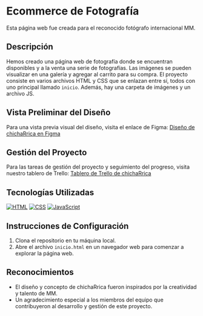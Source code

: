 # Ecommerce de Fotografía

Esta página web fue creada para el reconocido fotógrafo internacional MM.

## Descripción

Hemos creado una página web de fotografía donde se encuentran disponibles y a la venta una serie de fotografías. Las imágenes se pueden visualizar en una galería y agregar al carrito para su compra. El proyecto consiste en varios archivos HTML y CSS que se enlazan entre sí, todos con uno principal llamado `inicio`. Además, hay una carpeta de imágenes y un archivo JS.

## Vista Preliminar del Diseño

Para una vista previa visual del diseño, visita el enlace de Figma: [Diseño de chichaRrica en Figma](https://www.figma.com/file/KY2HmEWBPPk3Ic8wpZd5dk/RRICA?type=design&node-id=0%3A1&mode=design&t=CvkF5R7I4H5sdmBf-1)

## Gestión del Proyecto

Para las tareas de gestión del proyecto y seguimiento del progreso, visita nuestro tablero de Trello: [Tablero de Trello de chichaRrica](https://trello.com/b/7aJRl5Ub)

## Tecnologías Utilizadas

[![HTML](https://img.shields.io/badge/HTML-5-orange)](https://www.w3.org/html/)
[![CSS](https://img.shields.io/badge/CSS-3-blue)](https://www.w3.org/Style/CSS/Overview.en.html)
[![JavaScript](https://img.shields.io/badge/JavaScript-ES6-yellow)](https://developer.mozilla.org/en-US/docs/Web/JavaScript)

## Instrucciones de Configuración

1. Clona el repositorio en tu máquina local.
2. Abre el archivo `inicio.html` en un navegador web para comenzar a explorar la página web.

## Reconocimientos

- El diseño y concepto de chichaRrica fueron inspirados por la creatividad y talento de MM.
- Un agradecimiento especial a los miembros del equipo que contribuyeron al desarrollo y gestión de este proyecto.
